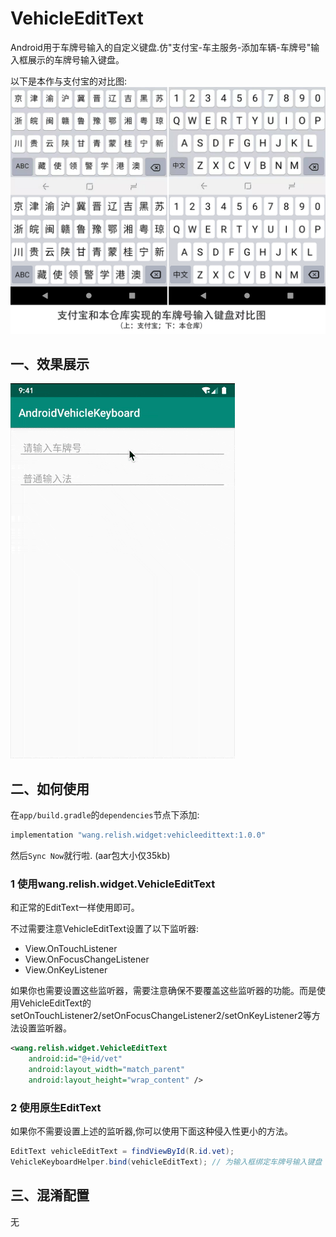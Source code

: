 # VehicleEditText

Android用于车牌号输入的自定义键盘.仿"支付宝-车主服务-添加车辆-车牌号"输入框展示的车牌号输入键盘。

以下是本作与支付宝的对比图:
![对比图](./art/compare.png)

## 一、效果展示

![效果展示](./art/view.gif)

## 二、如何使用

在`app/build.gradle`的`dependencies`节点下添加:
```groovy
implementation "wang.relish.widget:vehicleedittext:1.0.0"
```
然后`Sync Now`就行啦. (aar包大小仅35kb)

### 1 使用wang.relish.widget.VehicleEditText

和正常的EditText一样使用即可。

不过需要注意VehicleEditText设置了以下监听器:
- View.OnTouchListener
- View.OnFocusChangeListener
- View.OnKeyListener

如果你也需要设置这些监听器，需要注意确保不要覆盖这些监听器的功能。而是使用VehicleEditText的setOnTouchListener2/setOnFocusChangeListener2/setOnKeyListener2等方法设置监听器。

```xml
<wang.relish.widget.VehicleEditText
    android:id="@+id/vet"
    android:layout_width="match_parent"
    android:layout_height="wrap_content" />
```

### 2 使用原生EditText
如果你不需要设置上述的监听器,你可以使用下面这种侵入性更小的方法。

```java
EditText vehicleEditText = findViewById(R.id.vet);
VehicleKeyboardHelper.bind(vehicleEditText); // 为输入框绑定车牌号输入键盘
```

## 三、混淆配置

无

